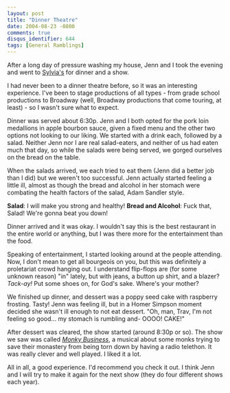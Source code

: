 ```yaml
---
layout: post
title: "Dinner Theatre"
date: 2004-08-23 -0800
comments: true
disqus_identifier: 644
tags: [General Ramblings]
---
```

After a long day of pressure washing my house, Jenn and I took the
evening and went to [Sylvia's](http://www.sylvias.net) for dinner and a
show.

 I had never been to a dinner theatre before, so it was an interesting
experience. I've been to stage productions of all types - from grade
school productions to Broadway (well, Broadway productions that come
touring, at least) - so I wasn't sure what to expect.

 Dinner was served about 6:30p. Jenn and I both opted for the pork loin
medallions in apple bourbon sauce, given a fixed menu and the other two
options not looking to our liking. We started with a drink each,
followed by a salad. Neither Jenn nor I are real salad-eaters, and
neither of us had eaten much that day, so while the salads were being
served, we gorged ourselves on the bread on the table.

 When the salads arrived, we each tried to eat them (Jenn did a better
job than I did) but we weren't too successful. Jenn actually started
feeling a little ill, almost as though the bread and alcohol in her
stomach were combating the health factors of the salad, Adam Sandler
style.

 **Salad**: I will make you strong and healthy!
 **Bread and Alcohol**: Fuck that, Salad! We're gonna beat you down!

 Dinner arrived and it was okay. I wouldn't say this is the best
restaurant in the entire world or anything, but I was there more for the
entertainment than the food.

 Speaking of entertainment, I started looking around at the people
attending. Now, I don't mean to get all bourgeois on you, but this was
definitely a proletariat crowd hanging out. I understand flip-flops are
(for some unknown reason) "in" lately, but with jeans, a button up
shirt, and a blazer? *Tack-ay!* Put some shoes on, for God's sake.
Where's your mother?

 We finished up dinner, and dessert was a poppy seed cake with raspberry
frosting. Tasty! Jenn was feeling ill, but in a Homer Simpson moment
decided she wasn't ill enough to not eat dessert. "Oh, man, Trav, I'm
not feeling so good... my stomach is rumbling and- OOOO! CAKE!"

 After dessert was cleared, the show started (around 8:30p or so). The
show we saw was called [*Monky
Business*](http://www.dramaticpublishing.com/catalogdetail.cfm?listcode=MD3),
a musical about some monks trying to save their monastery from being
torn down by having a radio telethon. It was really clever and well
played. I liked it a lot.

 All in all, a good experience. I'd recommend you check it out. I think
Jenn and I will try to make it again for the next show (they do four
different shows each year).
